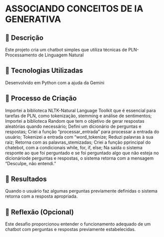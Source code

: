 # ASSOCIANDO CONCEITOS DE IA GENERATIVA

## 📒 Descrição
Este projeto cria um chatbot simples que utiliza técnicas de PLN-Processamento de Linguagem Natural

## 🤖 Tecnologias Utilizadas
Desenvolvido em Python com a ajuda da Gemini

## 🧐 Processo de Criação
Importei a biblioteca NLTK-Natural Language Toolkit que é essencial para tarefas de PLN, como tokenização, stemming e análise de sentimentos;
Importei a biblioteca Random que tem o objetivo de gerar respostas aleatórias quando necessário;
Defini um dicionário de perguntas e respostas;
Criei a função “processar_entrada” para processar a entrada do usuário;
Tokenizei a entrada com “word_tokenize;
Reduzi palavras à sua raiz;
Retorna com as palavras_stemizadas;
Criei a função pprincipal do chatebot, com a condicionais while, for, if, else;
Na saída o sistema responte ao que foi perguntado e se foi perguntado algo que não esteja no dicionáriode perguntas e respostas, o sistema retorna com a mensagem “Desculpe, não entendi.”

## 🚀 Resultados
Quando o usuário faz algumas perguntas previamente definidas o sistema retorna com a resposta apropriada.

## 💭 Reflexão (Opcional)
Este desafio proporcionou entender o funcionamento adequado de um chatbot com perguntas e respostas previamente estabelecidas. 

